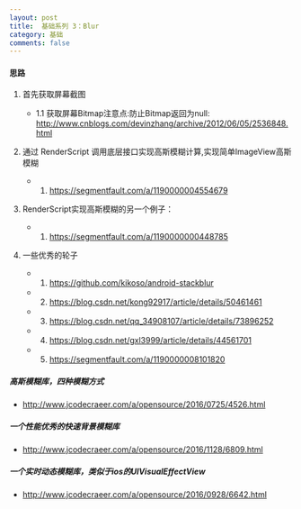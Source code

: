```yaml
---
layout: post
title:  基础系列 3：Blur
category: 基础
comments: false
---
```

 
#### 思路

 1. 首先获取屏幕截图
 	* 1.1 获取屏幕Bitmap注意点:防止Bitmap返回为null:
 	<http://www.cnblogs.com/devinzhang/archive/2012/06/05/2536848.html> 
 
 1. 通过 RenderScript 调用底层接口实现高斯模糊计算,实现简单ImageView高斯模糊
	* 1. <https://segmentfault.com/a/1190000004554679>
 
 2. RenderScript实现高斯模糊的另一个例子：
    * 1. <https://segmentfault.com/a/1190000000448785>
 
 3. 一些优秀的轮子
 
	 * 1. <https://github.com/kikoso/android-stackblur>
	 * 2. <https://blog.csdn.net/kong92917/article/details/50461461>
	 * 3. <https://blog.csdn.net/qq_34908107/article/details/73896252>
	 * 4. <https://blog.csdn.net/gxl3999/article/details/44561701>
	 * 5. <https://segmentfault.com/a/1190000008101820>
 
 
 ##### 高斯模糊库，四种模糊方式
 
 * <http://www.jcodecraeer.com/a/opensource/2016/0725/4526.html>

 ##### 一个性能优秀的快速背景模糊库
 
 * <http://www.jcodecraeer.com/a/opensource/2016/1128/6809.html>
 
 
 ##### 一个实时动态模糊库，类似于ios的UIVisualEffectView
 
 * <http://www.jcodecraeer.com/a/opensource/2016/0928/6642.html>

 ##### 
 
 
 
 
 
 
 
 
 
 
 
 
 
 
 
 
 